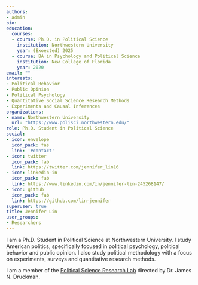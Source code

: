 ```yaml
---
authors:
- admin
bio: 
education:
  courses:
  - course: Ph.D. in Political Science
    institution: Northwestern University
    year: (Exoected) 2025
  - course: BA in Psychology and Political Science
    institution: New College of Florida
    year: 2020
email: ""
interests:
- Political Behavior
- Public Opinion
- Political Psychology
- Quantitative Social Science Research Methods
- Experiments and Causal Inferences
organizations:
- name: Northwestern University
  url: "https://www.polisci.northwestern.edu/"
role: Ph.D. Student in Political Science
social:
- icon: envelope
  icon_pack: fas
  link: '#contact'
- icon: twitter
  icon_pack: fab
  link: https://twitter.com/jennifer_lin16
- icon: linkedin-in
  icon_pack: fab
  link: https://www.linkedin.com/in/jennifer-lin-245268147/
- icon: github
  icon_pack: fab
  link: https://github.com/lin-jennifer
superuser: true
title: Jennifer Lin
user_groups:
- Researchers
---
```


I am a Ph.D. Student in Political Science at Northwestern University. I study American politics, specifically focused in political psychology, political behavior and public opinion. I also study political methodology with a focus on experiments, surveys and quantitative research methods.

I am a member of the [Political Science Research Lab](http://faculty.wcas.northwestern.edu/~jnd260/lab.html) directed by Dr. James N. Druckman.


